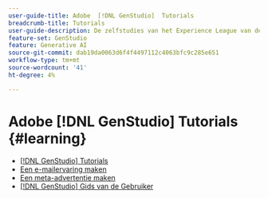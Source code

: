 ```yaml
---
user-guide-title: Adobe  [!DNL GenStudio]  Tutorials
breadcrumb-title: Tutorials
user-guide-description: De zelfstudies van het Experience League van de mening op Adobe  [!DNL GenStudio], een oplossing van begin tot eind om uw ketting van de inhoudslevering met generatieve AI en intelligente automatisering te versnellen en te vereenvoudigen.
feature-set: GenStudio
feature: Generative AI
source-git-commit: dab19da0063d6f4f4497112c4063bfc9c285e651
workflow-type: tm+mt
source-wordcount: '41'
ht-degree: 4%

---
```



# Adobe [!DNL GenStudio] Tutorials {#learning}

+ [[!DNL GenStudio] Tutorials](tutorials.md)
+ [Een e-mailervaring maken](create-email-experience.md)
+ [Een meta-advertentie maken](create-meta-ad.md)
+ [[!DNL GenStudio]  Gids van de Gebruiker ](https://experienceleague.adobe.com/docs/genstudio/user-guide/home.html)
